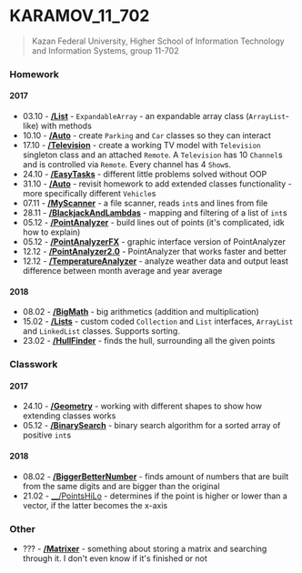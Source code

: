 # KARAMOV_11_702

> Kazan Federal University, Higher School of Information Technology and Information Systems, group 11-702

### Homework
#### 2017
* 03.10 - [__/List__](List/src/ru/karamoff) - `ExpandableArray` - an expandable array class (`ArrayList`-like) with methods
* 10.10 - [__/Auto__](Auto/src/ru/karamoff) - create `Parking` and `Car` classes so they can interact
* 17.10 - [__/Television__](Television/src/ru/karamoff) - create a working TV model with `Television` singleton class and an attached `Remote`. A `Television` has 10 `Channel`s and is controlled via `Remote`. Every channel has 4 `Show`s.
* 24.10 - [__/EasyTasks__](EasyTasks/src/ru/karamoff) - different little problems solved without OOP
* 31.10 - [__/Auto__](Auto/src/ru/karamoff) - revisit homework to add extended classes functionality - more specifically different `Vehicle`s
* 07.11 - [__/MyScanner__](MyScanner/src/ru/karamoff) - a file scanner, reads `int`s and lines from file
* 28.11 - [__/BlackjackAndLambdas__](BlackjackAndLambdas/src/ru/karamoff) - mapping and filtering of a list of `int`s
* 05.12 - [__/PointAnalyzer__](PointAnalyzer/src/ru/karamoff) - build lines out of points (it's complicated, idk how to explain)
* 05.12 - [__/PointAnalyzerFX__](PointAnalyzerFX/src/ru/karamoff) - graphic interface version of PointAnalyzer
* 12.12 - [__/PointAnalyzer2.0__](PointAnalyzer2.0/src/ru/karamoff) - PointAnalyzer that works faster and better
* 12.12 - [__/TemperatureAnalyzer__](TemperatureAnalyzer/src/ru/karamoff) - analyze weather data and output least difference between month average and year average

#### 2018
* 08.02 - [__/BigMath__](BigMath/src/ru/karamoff) - big arithmetics (addition and multiplication)
* 15.02 - [__/Lists__](Lists/src/ru/karamoff) - custom coded `Collection` and `List` interfaces, `ArrayList` and `LinkedList` classes. Supports sorting.
* 23.02 - [__/HullFinder__](HullFinder/src/ru/karamoff) - finds the hull, surrounding all the given points

### Classwork
#### 2017
* 24.10 - [__/Geometry__](Geometry/src/ru/karamoff) - working with different shapes to show how extending classes works
* 05.12 - [__/BinarySearch__](BinarySearch/src/ru/karamoff) - binary search algorithm for a sorted array of positive `int`s

#### 2018
* 08.02 - [__/BiggerBetterNumber__](BiggerBetterNumber/src/ru/karamoff) - finds amount of numbers that are built from the same digits and are bigger than the original
* 21.02 - [__/PointsHiLo](PointsHiLo/src/ru/karamoff) - determines if the point is higher or lower than a vector, if the latter becomes the x-axis

### Other
* ??? - [__/Matrixer__](Matrixer/src/ru/karamoff) - something about storing a matrix and searching through it. I don't even know if it's finished or not
